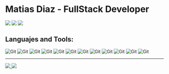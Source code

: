 <h1>Matias Diaz - FullStack Developer</h1>

<p>
<a href="mailto:matidiazruiz42@gmail.com"><img src="https://img.shields.io/badge/Gmail-D14836?style=for-the-badge&logo=gmail&logoColor=white" /></a>
<img src="https://img.shields.io/badge/Codewars-B1361E?style=for-the-badge&logo=Codewars&logoColor=white" /> 
<img src="https://img.shields.io/badge/LinkedIn-0077B5?style=for-the-badge&logo=linkedin&logoColor=white" /> 
</p>

<h2>Languajes and Tools:</h2>
<p>
<img alt="Git" src="https://img.shields.io/badge/JavaScript-3883c2?style=for-the-badge&logo=javascript&logoColor=FFFFFF" />
<img alt="Git" src="https://img.shields.io/badge/TypeScript-3883c2?style=for-the-badge&logo=typescript&logoColor=FFFFFF" />
<img alt="Git" src="https://img.shields.io/badge/HTML5-3883c2?style=for-the-badge&logo=html5&logoColor=FFFFFF" />
<img alt="Git" src="https://img.shields.io/badge/CSS3-3883c2?style=for-the-badge&logo=css3&logoColor=FFFFFF" />
<img alt="Git" src="https://img.shields.io/badge/React-3883c2?style=for-the-badge&logo=react&logoColor=FFFFFF" />
<img alt="Git" src="https://img.shields.io/badge/NodeJs-3883c2?style=for-the-badge&logo=node.js&logoColor=FFFFFF" />
<img alt="Git" src="https://img.shields.io/badge/Redux-3883c2?style=for-the-badge&logo=redux&logoColor=FFFFFF" />
<img alt="Git" src="https://img.shields.io/badge/Sass-3883c2?style=for-the-badge&logo=sass&logoColor=FFFFFF" />
<img alt="Git" src="https://img.shields.io/badge/Express-3883c2?style=for-the-badge&logo=express&logoColor=FFFFFF" />
<img alt="Git" src="https://img.shields.io/badge/MongoDB-3883c2?style=for-the-badge&logo=mongodb&logoColor=FFFFFF" />
<img alt="Git" src="https://img.shields.io/badge/MySQL-3883c2?style=for-the-badge&logo=mysql&logoColor=FFFFFF" />
<img alt="Git" src="https://img.shields.io/badge/Git-3883c2?style=for-the-badge&logo=git&logoColor=FFFFFF" />
</p>

---

<p>
<a href="https://github.com/anuraghazra/github-readme-stats">
  <img src="https://github-readme-stats.vercel.app/api?username=mati-diaz&bg_color=0e1117&text_color=ffffff&show_icons=true" />
</a>
<a href="https://github.com/anuraghazra/convoychat">
  <img src="https://github-readme-stats.vercel.app/api/top-langs/?username=mati-diaz&layout=compact&bg_color=0e1117&text_color=ffffff&show_icons=true" />
</a>
</p>



